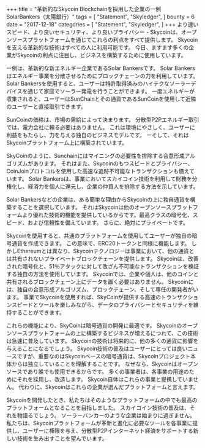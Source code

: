 +++
title = "革新的なSkycoin Blockchainを採用した企業の一例　SolarBankers（太陽銀行）"
tags = [
    "Statement",
    "Skyledger",
]
bounty = 6
date = "2017-12-18"
categories = [
    "Statement",
    "Skyledger",
]
+++
より速いスピード、より良いセキュリティ、より良いプライバシー - Skycoinは、オープンソースプラットフォームを通じてこれらの利点をすべて提供します。
Skycoinを支える革新的な技術はすべての人に利用可能です。 
今日、ますます多くの企業がSkycoinの利点に注目し、ビジネスを構築するために使用しています。

一例は、革新的な新エネルギー企業であるSolar Bankersです。 
Solar Bankersはエネルギー事業を分散させるためにブロックチェーンの力を利用しています。
Solar Bankersを使用すると、ユーザーは特許取得済みのハイテクなソーラーデバイスを通じて家庭でソーラー発電を行うことができます。
一度エネルギーが収集されると、ユーザーはSunChainとその通貨であるSunCoinを使用して近隣のユーザーと直接取引できます。

SunCoinの価格は、市場の需給によって決まります。
分散型P2Pエネルギー取引では、電力会社に頼る必要はありません。
これは環境にやさしく、ユーザーに利益をもたらし、力を与える独自のビジネスモデルです。
ーそして、それはSkycoinプラットフォーム上に構築されています。

SkyCoinのように、Sunchainにはマイニングの必要性を排除する合意形成アルゴリズムがあります。
それはまた、Skycoinのもつスピードとプライバシー、CoinJoinプロトコルを使用した高速な追跡不可能なトランザクションも備えています。
Solar Bankersは、事業においてスカイコイン技術を利用して財務を分権化し、経済力を個人に還元し、企業の仲買人を排除する方法を示しています。

Solar Bankersなどの企業は、ある簡単な理由からSkycoinの上に独自通貨を構築することを選択しています。
それはSkycoinは他のオープンソースプラットフォームより優れた技術的機能を提供しているからです。最高クラスの暗号化、スピード、および信頼性を備えています。 さらに、絶対にプライベートです。

Skycoinを使用すると、共通のプラットフォームを使用してユーザーが独自の暗号通貨を作成できます。
この意味で、ERC20トークンと同様に機能します。
しかしEthereumとは異なり、Skycoinテクノロジーは事業において、他の通貨とは共有されないプライベートブロックチェーンを提供します。
Skycoinは、改善された暗号化と、51％アタックに対して改ざん不可能なトランザクションを検証する独自の方法を使用しています。
Skycoinでは、企業や個人は、他のコインと共有されるブロックチェーン上にデータを置く必要はありません。 
Skycoinには、独自の合意形成アルゴリズム、ブロックチェーン、そして専任の開発者がいます。
事業でSkycoinを使用すれば、SkyCoinが提供する高速のトランザクションスピードとツールを楽しみながら、データのプライバシーとセキュリティを維持することができます。

これらの機能により、SkyCoinは暗号通貨の開発に最適です。
Skycoinのオープンソースプラットフォームの上に構築するビジネスが増えるにつれて、この技術は急速に普及しています。
Skycoinの技術は将来的に、他の多くの通貨に影響を与えることになるでしょう。
Skycoin技術の普及はユーザーにとっては良いニュースですが、重要なのはSkycoinベースの暗号通貨は、Skycoinプロジェクト本体からは独立していることを理解することです。
なぜなら、Skycoinはオープンソースであり誰でも使用できるからです。
多くの事業者は、各事業の用途のためにそれを採用し、改造します。
Skycoin自体はこれらの事業と提携していません。
代わりに、Skycoinはこれらの企業が選んだプラットフォームと言えます。

Skycoinを開発したとき、私たちはそのようなプラットフォームの中でも最高のプラットフォームとなることを目指しました。 
スカイコイン技術の普及は、それを物語るでしょう。
ソーラーバンカーのような企業は始まりに過ぎません。
私たちは、Skycoinプラットフォームが革新と進化に必要なツールを各事業に提供し、ユーザーに権限を与え、分散型P2Pインターネット経済をサポートする新しい技術を生み出すことを望んでいます。
